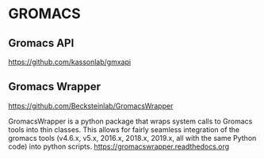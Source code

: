 # GROMACS

## Gromacs API
https://github.com/kassonlab/gmxapi


## Gromacs Wrapper
https://github.com/Becksteinlab/GromacsWrapper

GromacsWrapper is a python package that wraps system calls to Gromacs tools into thin classes. This allows for fairly seamless integration of the gromacs tools (v4.6.x, v5.x, 2016.x, 2018.x, 2019.x, all with the same Python code) into python scripts. https://gromacswrapper.readthedocs.org
